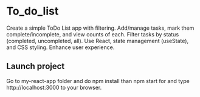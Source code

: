 # To_do_list
Create a simple ToDo List app with filtering. Add/manage tasks, mark them complete/incomplete, and view counts of each. Filter tasks by status (completed, uncompleted, all). Use React, state management (useState), and CSS styling. Enhance user experience.

## Launch project
Go to my-react-app folder and do npm install
than npm start for and type http://localhost:3000 to your browser.